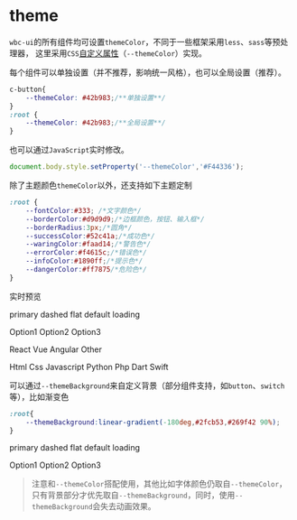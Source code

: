# theme

`wbc-ui`的所有组件均可设置`themeColor`，不同于一些框架采用`less`、`sass`等预处理器， 这里采用`CSS`[自定义属性](https://developer.mozilla.org/zh-CN/docs/Web/CSS/Using_CSS_custom_properties)（`--themeColor`）实现。

每个组件可以单独设置（并不推荐，影响统一风格），也可以全局设置（推荐）。

```css
c-button{
    --themeColor: #42b983;/**单独设置**/
}
:root {
    --themeColor: #42b983;/**全局设置**/
}
```

也可以通过`JavaScript`实时修改。

```js
document.body.style.setProperty('--themeColor','#F44336');
```

除了主题颜色`themeColor`以外，还支持如下主题定制

```css
:root {
    --fontColor:#333; /*文字颜色*/
    --borderColor:#d9d9d9;/*边框颜色，按钮、输入框*/
    --borderRadius:3px;/*圆角*/
    --successColor:#52c41a;/*成功色*/
    --waringColor:#faad14;/*警告色*/
    --errorColor:#f4615c;/*错误色*/
    --infoColor:#1890ff;/*提示色*/
    --dangerColor:#ff7875/*危险色*/
}
```

<c-color-pane defaultvalue="#42b983" onchange="changeColor(this.value)"><c-color-pane>

实时预览

<c-button type="primary">primary</c-button>
<c-button type="dashed">dashed</c-button>
<c-button type="flat">flat</c-button>
<c-button>default</c-button>
<c-button type="primary" loading>loading</c-button>
<c-slider defaultvalue="30" min="-100" max="100" step="1"></c-slider>
<p></p>
<c-select>
    <c-option value="1">Option1</c-option>
    <c-option value="2">Option2</c-option>
    <c-option value="3">Option3</c-option>
</c-select>
<p></p>
<c-switch checked></c-switch>
<p></p>
<c-radio name="b" checked>React</c-radio>
<c-radio name="b">Vue</c-radio>
<c-radio name="b">Angular</c-radio>
<c-radio name="b">Other</c-radio>
<p></p>
<c-checkbox name="a" checked>Html</c-checkbox>
<c-checkbox name="a">Css</c-checkbox>
<c-checkbox name="a">Javascript</c-checkbox>
<c-checkbox name="a">Python</c-checkbox>
<c-checkbox name="a">Php</c-checkbox>
<c-checkbox name="a">Dart</c-checkbox>
<c-checkbox name="a">Swift</c-checkbox>

可以通过`--themeBackground`来自定义背景（部分组件支持，如`button`、`switch`等），比如渐变色

```css
:root{
    --themeBackground:linear-gradient(-180deg,#2fcb53,#269f42 90%);
}
```

<div style="--themeBackground:linear-gradient(-180deg,#2fcb53,#269f42 90%);--themeColor: #269f42">
<c-button type="primary">primary</c-button>
<c-button type="dashed">dashed</c-button>
<c-button type="flat">flat</c-button>
<c-button>default</c-button>
<c-button type="primary" loading>loading</c-button>
<p></p>
<c-select type="primary">
    <c-option value="1">Option1</c-option>
    <c-option value="2">Option2</c-option>
    <c-option value="3">Option3</c-option>
</c-select>
<p></p>
<c-switch checked></c-switch>
<p></p>
<c-date-pane style="width:400px"></c-date-pane>
</div>

> 注意和`--themeColor`搭配使用，其他比如字体颜色仍取自`--themeColor`，只有背景部分才优先取自`--themeBackground`，同时，使用`--themeBackground`会失去动画效果。